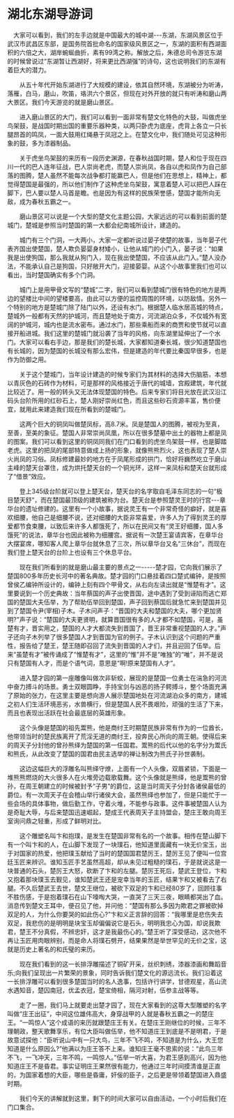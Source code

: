 # 湖北东湖导游词  
　大家可以看到，我们的左手边就是中国最大的城中湖---东湖，东湖风景区位于武汉市武昌区东部，是国务院首批命名的国家级风景区之一，东湖的面积有西湖面积的六倍之大，湖岸蜿蜒曲折，素有99湾之称。解放之后，朱德总司令游览东湖的时候曾说过“东湖暂让西湖好，将来更比西湖强”的诗句，这也说明我们的东湖有着巨大的潜力。  

　　从五十年代开始东湖进行了大规模的建设，依其自然环境，东湖被分为听涛，落雁，白马，磨山，吹笛，珞洪六个景区，但现在对外开放的就只有听涛和磨山两大景区。我们今天游览的就是磨山景区。  

　　进入磨山景区的大门，我们可以看到一面非常有楚文化特色的大鼓，叫做虎坐鸟架鼓，是战国时期出国的重要乐器种类，以两只卧虎为底座，虎背上各立一只长腿昂首的鸣凤，一面大鼓用红绳悬于凤冠之上。在楚文化中，我们随处可见这种形象的鼓，多为漆器制品。  

　　关于虎坐鸟架鼓的来历有一段历史渊源，在春秋战国时期，楚人和位于现在四川一代的巴人连年征战，巴人崇尚老虎，而楚人崇尚凤，各自以虎和凤作为自己部落的图腾，楚人虽然不能每次战争都打能赢巴人，但是他们在思想上，精神上，都觉得楚国是最强的，所以他们制作了这种虎坐鸟架鼓，寓意着楚人可以把巴人踩在脚下，巴人要以楚人马首是瞻。也是因为有这样的民族荣誉感，楚国才能所向无敌，成为春秋五霸之一。  

　　磨山景区可以说是一个大型的楚文化主题公园，大家远远的可以看到前面的楚城门，楚城是参照当时楚国的第一大都会纪南城所设计，建造的。  

　　城门有三个门洞，一大两小，大家一定都听说过晏子使楚的故事，当年晏子代表齐国出使楚国，楚人欺负晏婴身材矮小，让他从城门的小门入，晏子说：“如果我是出使狗国，那么我就从狗门入，现在我出使楚国，不应该从此门入。”楚人没办法，不能承认自己是狗国，只好敞开大门，迎接晏婴。从这个小故事里我们也可以看出，当时楚国确实有多个门洞。  

　　城门上是用甲骨文写的“楚城”二字，我们可以看到楚城门很有特色的地方是两边的望楼比中间的望楼要高，由此可以方便的监控周围的环境，以防敌情。另外一个特别的地方是楚城门除了陆门以外，还设有水门。根据楚人临水居高城的特点，楚城外一般都有天然的护城河，而且楚地处于南方，河流湖泊众多，不仅城外有宽阔的护城河，城内也是流水密布。通过水门，那些乘船而来的商贾和使节就可以直接开船进城。我们这里的楚城门就沿袭了当年的风格，向东湖里延伸出了一个水门。大家可以看右手边，那是我们的楚长城，大家都知道秦长城，很少知道楚国也有长城的，因为楚国的长城没有那么宏伟，但是建造的年代要比秦国早很多，也是作为防御之用。  

　　关于这个楚城门，当年设计建造的时候专家们为其材料的选择大伤脑筋，本想以青灰色的石砖作为材料，可是那样的风格接近于唐代的城墙，宫殿建筑，年代就比较近了。用一般的转头又无法体现楚国的特色。后来专家们将目光放在武汉沿江码头台阶所用的红砂石上，楚人刚好崇尚红色，而且这些砂石资源丰富，售价便宜，就用此来建造我们现在所看到的楚城门。  

　　这两个巨大的铜凤叫做楚凤标，高8.7米。凤是楚国人的图腾，被视为至真，至善，至美的象征。楚国人非常崇尚凤凰，所以在很多楚墓中出土的器物上都是凤的图案。我们可以看到这里的铜凤同我们在门口看到的虎坐鸟架鼓一样，也是脚踏老虎。这里的把凤的尾部特意做成上扬的形象，就像熊熊烈火，这也表现了楚人崇火尚凤的习俗。凤标修建最妙的地方在于凤尾形成的拱门，恰好将巍然屹立于磨山主峰的楚天台罩住，成为烘托楚天台的一个铜光环，这样一来凤标和楚天台就形成了“借景”效应。  

　　登上345级台阶就可以登上楚天台，楚天台的名字取自毛泽东同志的一句“极目楚天舒”，而在楚国最顶级的建筑被称为台。楚天台是参照楚灵王时的行宫---章华台的遗址修建的。这里有一个小故事，据说灵王有一个非常奇怪的癖好，就是喜欢细腰，他自己是细腰不说，还对细腰的大臣非常喜爱，许多人为了得到灵王的厚爱都节食束腰，以致后来许多人都饿死了，所以在民间又有“灵王好细腰，国人多饿死”的说法，章华台也因此被称为细腰宫。据说有一次楚王宴请宾客，在章华台大摆宴席，哪知客人爬上章华台就休息了三次，所以章华台又名“三休台”，而现在我们登上楚天台的台阶上也设有三个休息平台。  

　　现在我们所看到的就是磨山最主要的景点之一-----楚才园，它向我们展示了楚国800多年历史长河中的著名典故。楚才园的门口悬挂着四口楚式编钟，是按照曾侯乙编钟所设计的，编钟上刻有四个甲骨文，从右向左读出就是“惟楚有才”。这里要说到一个历史典故：当年蔡国的声子出使晋国，途中遇到了受到诬陷而逃亡郑国的楚国大夫伍举，为了帮助伍举回到楚国，声子回到蔡国后就急忙来到楚国并见到了楚国令尹(宰相)子木。子木问声子：“晋国的大夫和楚国的大夫，哪个更加贤明?"声子说：“楚国的大夫更贤明，就算晋国很有多的人才都不如楚国，可是，虽楚有才，晋实用之，楚国的人才大都流失到晋国了，晋王非常重视楚国的人才。”声子还向子木列举了很多楚国人才到晋国为官的例子。子木认识到这个问题的严重性，报告给了楚王，楚王随即召回了流失到晋国的人才们，并且迎回了伍举。后来“虽楚有才”被传诵成了“惟楚有才”，这里的“惟”并不是“唯独”的“唯”，并不是说只有楚国有人才，而是个语气词，意思是“啊!原来楚国有人才”。  

　　进入楚才园的第一座雕像叫做次非斩蛟，展现的是楚国一位勇士在湍急的河流中奋力搏斗的场景。勇士双眼圆睁，手持宝剑与凶恶的扬子鳄搏斗，整个场面充满了原始的张力，在这里主要是想向游人展示楚国地处在河流湖泊众多的南方，建城之初人们生活环境恶劣，水兽横行，但是楚国人民不畏艰险，顽强的生活了下来，而且也表现出活跃在社会最底层的英雄形象。  

　　这个头像是楚国的祖先鬻熊，他是商纣王时期楚民族非常有作为的一位酋长，他带领当时的楚民族离开了荒淫无道的商纣王，投奔民心所向的周王朝。使得后来的周天子分封他的曾孙熊绎为楚国的第一任国君。鬻熊的后代以他的名字分为鬻氏和熊氏，从此改变了楚国的国君由民主选举的禅让制改为熊氏子孙世袭制。  

　　这边这幅巨大的浮雕名叫熊绎守燎，上面有一个人头像，双眉紧锁，下面是一堆熊熊燃烧的大火很多人在火堆旁边载歌载舞。这个头像就是熊绎，他是鬻熊的曾孙，在周王朝建立的时候被封予“子男”的爵位，这是当时周天子分封各诸侯最低的爵位。有一次周天子在会稽山举行诸侯大会，虽然熊绎也参加了，但是只能忙于一些会场的具体事物，做后勤工作，守着火堆，不能参与政事。这件事被楚国人认为是奇耻大辱，与后来楚国迅速崛起，楚成王代表周天子主持盟会，楚庄王敢向周王室询问鼎之轻重，形成了鲜明对比。  

　　这个雕塑名叫卞和抱璞，是发生在楚国非常有名的一个故事。相传在楚山脚下有一个叫卞和的人，在山脚下发现了一块璞石，他知道里面藏有一块无价宝玉，出于对国家的热爱，他把璞玉献给了当时的楚国国君楚厉王，楚厉王见了便叫一位宫廷玉匠来辨识。谁知玉匠手艺虽然高超，却从未见过粗糙的璞石，于是就说这是一块普通的石头，楚厉王大怒，砍断了卞和的左腿。楚厉王死后，楚武王登位，卞和又抱着那块璞玉去觐见，谁知楚武王还是宠幸当年的玉匠，结果卞和又被看去了右腿。不久后楚武王去世，楚文王继位，被砍下双足的卞和已经80岁了，回顾往事不胜伤感，于是抱着璞石在山下嚎啕大哭，一直哭了三天三夜，眼睛都哭出了血。消息传到楚文王耳中，便召见了他，并问他：“楚国有那么多因为欺君之罪被砍掉双足的人，为什么你要哭的如此伤心?”卞和义正言辞的回答：“我哪里是悲伤失去双足，我悲伤的是明明是块宝玉却偏偏说它是石头，明明我忠心为国，却说我欺君，楚王不分真假，不辨忠奸，这才是我最伤心的。”楚王听了深受感动，这次他不再让玉匠用肉眼辨别，而是命人将璞石劈开，结果果然是举世罕见的无价之宝，这就是历史上著名的和氏璧的来历。  

　　现在我们看到的这一长排浮雕描述了铜矿开采，丝织刺绣，漆器漆画和舞蹈音乐;向我们呈现出一片繁荣的景象，同时告诉我们楚文化的源远流长。我们沿着这一长排浮雕可以看到很多楚国当时的名人逸事，包括许行讲学，甘德观星，高山流水遇知音，楚囚南冠，优孟衣冠，楚宝倚相，隔河对射，伍参主战等等。  

　　走了一圈，我们马上就要走出楚才园了，现在大家看到的这尊大型雕塑的名字叫做“庄王出征”，中间这位雄伟高大，身穿战甲的人就是春秋五霸之一的楚庄王。“一鸣惊人”这个成语的来历就跟楚庄王有关。在楚庄王刚继位的时候，三年不理朝政，整天歌舞享乐，有位大臣叫做伍举，他不知道庄王到底是不是明君，于是故意试探他：“臣听说山中有一只大鸟，三年不飞不鸣，不知道是为什么，大王您知道是什么原因么?”他满以为庄王答不上来。谁知庄王毫不思索的说：“此鸟三年不飞，一飞冲天，三年不鸣，一鸣惊人。”伍举一听大喜，为君王感到高兴，因为他知道庄王不是昏君。事实证明庄王果然很有能力，他通过三年时间摸清谁是正直的，为国家着想的大臣，哪些是昏庸，奸佞的臣子，之后更是带领着楚国进入鼎盛时期。  

　　我们今天的讲解就到这里，剩下的时间大家可以自由活动，一个小时后我们在门口集合。  